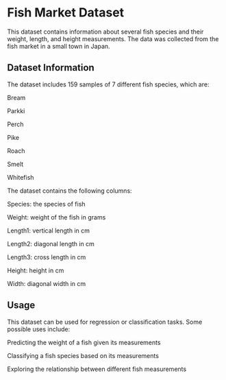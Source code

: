 <h1> Fish Market Dataset </h1>

This dataset contains information about several fish species and their weight, length, and height measurements. The data was collected from the fish market in a small town in Japan.

<h2> Dataset Information </h2>

The dataset includes 159 samples of 7 different fish species, which are:

Bream

Parkki

Perch

Pike

Roach

Smelt

Whitefish

The dataset contains the following columns:


Species: the species of fish

Weight: weight of the fish in grams

Length1: vertical length in cm

Length2: diagonal length in cm

Length3: cross length in cm

Height: height in cm

Width: diagonal width in cm


<h2> Usage </h2>

This dataset can be used for regression or classification tasks. Some possible uses include:

Predicting the weight of a fish given its measurements

Classifying a fish species based on its measurements

Exploring the relationship between different fish measurements
